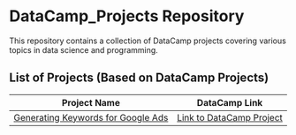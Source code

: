 <h1>DataCamp_Projects Repository</h1>

<p>This repository contains a collection of DataCamp projects covering various topics in data science and programming.</p>

<h2>List of Projects (Based on DataCamp Projects)</h2>

<table>
  <thead>
    <tr>
      <th>Project Name</th>
      <th>DataCamp Link</th>
    </tr>
  </thead>
  <tbody>
    <tr>
      <td><a href="https://github.com/Kasiek123/DataCamp_projects/blob/main/Generating%20Keywords%20for%20Google%20Ads.ipynb">Generating Keywords for Google Ads
</a></td>
      <td><a href="https://app.datacamp.com/learn/projects/400">Link to DataCamp Project</a></td>
    </tr>
  </tbody>
</table>
